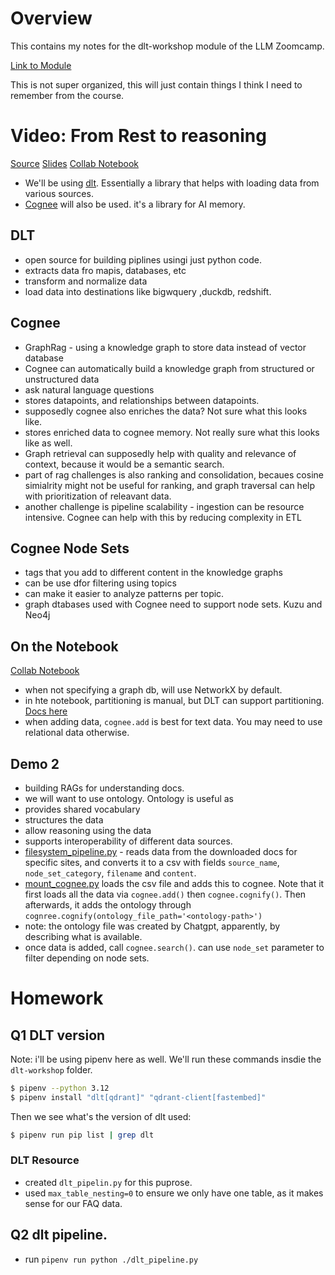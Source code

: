 # Overview

This contains my notes for the dlt-workshop module of the LLM Zoomcamp.

[Link to Module](https://github.com/DataTalksClub/llm-zoomcamp/blob/main/cohorts/2025/workshops/dlt.md)



This is not super organized, this will just contain things I think I need to remember from the course.



# Video: From Rest to reasoning 
[Source](https://www.youtube.com/watch?v=MNt_KK32gys)
[Slides](https://docs.google.com/presentation/d/1oHQilxEVqGGW4S2ctNEE0wHY2LgcjYLaRUziAoinsis/edit?usp=sharing)
[Collab Notebook](https://colab.research.google.com/drive/1vBA9OIGChcKjjg8r5hHduR0v3A5D6rmH?usp=sharing)

 - We'll be using [dlt](https://dlthub.com/docs/intro). Essentially a library that helps with loading data from various sources.
 - [Cognee](https://www.cognee.ai/) will also be used. it's a library for AI memory. 

 ## DLT
  - open source for building piplines usingi just python code. 
  - extracts data fro mapis, databases, etc
  - transform and normalize data
  - load data into destinations like bigwquery ,duckdb, redshift.

## Cognee 
  - GraphRag - using a knowledge graph to store data instead of vector database
  - Cognee can automatically build a knowledge graph from structured or unstructured data
  - ask natural language questions 
  - stores datapoints, and relationships between datapoints.
  - supposedly cognee also enriches the data? Not sure what this looks like. 
  - stores enriched data to cognee memory. Not really sure what this looks like as well. 
  - Graph retrieval can supposedly help with quality and relevance of context, because it would be a semantic search.
  - part of rag challenges is also ranking and consolidation, becaues cosine simialrity might not be useful for ranking, and graph traversal can help with prioritization of releavant data.
  - another challenge is pipeline scalability - ingestion can be resource intensive. Cognee can help with this by reducing complexity in ETL 

## Cognee Node Sets
 - tags that you add to different content in the knowledge graphs 
 - can be use dfor filtering using topics 
 - can make it easier to analyze patterns per topic. 
 - graph dtabases used with Cognee need to support node sets. Kuzu and Neo4j

 ## On the Notebook
 [Collab Notebook](https://colab.research.google.com/drive/1vBA9OIGChcKjjg8r5hHduR0v3A5D6rmH?usp=sharing#scrollTo=RRtqeThCjfsc)
  - when not specifying a graph db, will use NetworkX by default.
  - in hte notebook, partitioning is manual, but DLT can support partitioning. [Docs here](https://dlthub.com/docs/plus/ecosystem/iceberg#partitioning)
  - when adding data, `cognee.add` is best for text data. You may need to use relational data otherwise.
## Demo 2
 - building RAGs for understanding docs. 
 - we will want to use ontology. Ontology is useful as 
  - provides shared vocabulary
  - structures the data
  - allow reasoning using the data
  - supports interoperability of different data sources.
  - [filesystem_pipeline.py](https://github.com/DataTalksClub/llm-zoomcamp/blob/main/cohorts/2025/workshops/dlt/filesystem_pipeline.py) - reads data from the downloaded docs for specific sites, and converts it to a csv with fields `source_name`, `node_set_category`, `filename` and `content`.
  - [mount_cognee.py](https://github.com/DataTalksClub/llm-zoomcamp/blob/main/cohorts/2025/workshops/dlt/mount_cognee.py) loads the csv file and adds this to cognee. Note that it first loads all the data via `cognee.add()` then `cognee.cognify()`. Then afterwards, it adds the ontology through `cognree.cognify(ontology_file_path='<ontology-path>')`
  - note: the ontology file was created by Chatgpt, apparently, by describing what is available.
  - once data is added, call `cognee.search()`. can use `node_set` parameter to filter depending on node sets.

# Homework 

## Q1 DLT version
Note: i'll be using pipenv here as well. We'll run these commands insdie the `dlt-workshop` folder.

```bash 
$ pipenv --python 3.12
$ pipenv install "dlt[qdrant]" "qdrant-client[fastembed]"
```
Then we see what's the version of dlt used:
```bash
$ pipenv run pip list | grep dlt
``` 
### DLT Resource
  - created `dlt_pipelin.py` for this puprose. 
  - used `max_table_nesting=0` to ensure we only have one table, as it makes sense for our FAQ data.

## Q2 dlt pipeline.
 - run `pipenv run python ./dlt_pipeline.py`